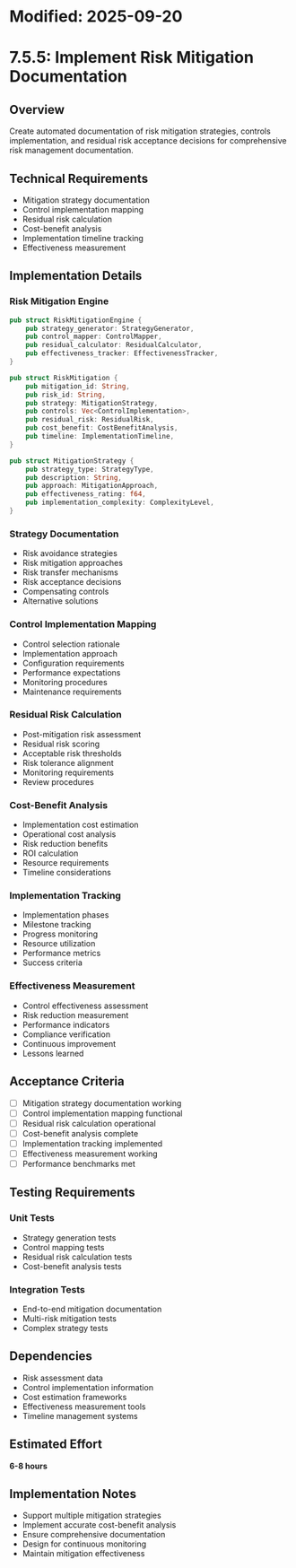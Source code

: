 # Modified: 2025-09-20

# 7.5.5: Implement Risk Mitigation Documentation

## Overview
Create automated documentation of risk mitigation strategies, controls implementation, and residual risk acceptance decisions for comprehensive risk management documentation.

## Technical Requirements
- Mitigation strategy documentation
- Control implementation mapping
- Residual risk calculation
- Cost-benefit analysis
- Implementation timeline tracking
- Effectiveness measurement

## Implementation Details

### Risk Mitigation Engine
```rust
pub struct RiskMitigationEngine {
    pub strategy_generator: StrategyGenerator,
    pub control_mapper: ControlMapper,
    pub residual_calculator: ResidualCalculator,
    pub effectiveness_tracker: EffectivenessTracker,
}

pub struct RiskMitigation {
    pub mitigation_id: String,
    pub risk_id: String,
    pub strategy: MitigationStrategy,
    pub controls: Vec<ControlImplementation>,
    pub residual_risk: ResidualRisk,
    pub cost_benefit: CostBenefitAnalysis,
    pub timeline: ImplementationTimeline,
}

pub struct MitigationStrategy {
    pub strategy_type: StrategyType,
    pub description: String,
    pub approach: MitigationApproach,
    pub effectiveness_rating: f64,
    pub implementation_complexity: ComplexityLevel,
}
```

### Strategy Documentation
- Risk avoidance strategies
- Risk mitigation approaches
- Risk transfer mechanisms
- Risk acceptance decisions
- Compensating controls
- Alternative solutions

### Control Implementation Mapping
- Control selection rationale
- Implementation approach
- Configuration requirements
- Performance expectations
- Monitoring procedures
- Maintenance requirements

### Residual Risk Calculation
- Post-mitigation risk assessment
- Residual risk scoring
- Acceptable risk thresholds
- Risk tolerance alignment
- Monitoring requirements
- Review procedures

### Cost-Benefit Analysis
- Implementation cost estimation
- Operational cost analysis
- Risk reduction benefits
- ROI calculation
- Resource requirements
- Timeline considerations

### Implementation Tracking
- Implementation phases
- Milestone tracking
- Progress monitoring
- Resource utilization
- Performance metrics
- Success criteria

### Effectiveness Measurement
- Control effectiveness assessment
- Risk reduction measurement
- Performance indicators
- Compliance verification
- Continuous improvement
- Lessons learned

## Acceptance Criteria
- [ ] Mitigation strategy documentation working
- [ ] Control implementation mapping functional
- [ ] Residual risk calculation operational
- [ ] Cost-benefit analysis complete
- [ ] Implementation tracking implemented
- [ ] Effectiveness measurement working
- [ ] Performance benchmarks met

## Testing Requirements

### Unit Tests
- Strategy generation tests
- Control mapping tests
- Residual risk calculation tests
- Cost-benefit analysis tests

### Integration Tests
- End-to-end mitigation documentation
- Multi-risk mitigation tests
- Complex strategy tests

## Dependencies
- Risk assessment data
- Control implementation information
- Cost estimation frameworks
- Effectiveness measurement tools
- Timeline management systems

## Estimated Effort
**6-8 hours**

## Implementation Notes
- Support multiple mitigation strategies
- Implement accurate cost-benefit analysis
- Ensure comprehensive documentation
- Design for continuous monitoring
- Maintain mitigation effectiveness

